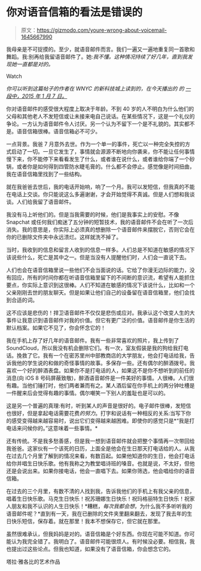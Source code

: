 # 你对语音信箱的看法是错误的

> 原文：<https://gizmodo.com/youre-wrong-about-voicemail-1645667990>

我母亲是不可捉摸的。至少，就语音邮件而言。我们一遍又一遍地重复同一首歌和舞蹈。我:别再给我留语音邮件了。她:*我不懂。这种情况持续了好几年，直到我发现她一直都是对的。*

Watch

*你可以听到这篇帖子的作者在 WNYC 的新科技城上读到的，在今天播出的* *的* [*一段中，2015 年 1 月 7 日。*](http://www.wnyc.org/story/theres-still-something-about-voicemail/?token=4bf38e172ee7a3586187d9053a485e2a&content_type_id=23&object_id=421778&_=ced29664&utm_content=buffer5307e&utm_medium=social&utm_source=twitter.com&utm_campaign=buffer)

你对语音邮件的感受很大程度上取决于年龄。不到 40 岁的人不明白为什么他们的父母和其他老人不发短信或让未接来电自己说话。在某些情况下，这是一个礼仪的争论。一方认为语音邮件令人讨厌。另一个认为不留下一个是不礼貌的。其实都不是。语音信箱很棒。语音信箱必不可少。

一点背景。我爸 7 月意外去世。作为一个单一的事件，死亡以一种完全失控的方式启动了一切。一旦它发生了，事情就会源源不断地向你袭来，你不能让任何事情慢下来，你不能停下来看看发生了什么，或者谁在说什么，或者谁给你端了一个砂锅，或者你是如何得到四管防水睫毛膏的。什么都不会停止。感觉像是时间扭曲，我在语音信箱里找到了一些结构。

就在我爸爸去世后，我的电话开始响，响了一个月。我可以发短信，但我真的不能在电话上交谈。你只能说这么多遍谢谢，才会开始觉得不真诚。但是人们想和我谈谈。人们给我留了语音邮件。

我没有马上听他们的。但是当我需要的时候，他们是我事实上的安慰。不像 Snapchat 或任何我们痴迷了五分钟的短暂技术，我的语音邮件不会在听了一次后消失。我的意思是，你实际上必须真的想删除一个语音邮件来摆脱它，否则它会在你的已删除文件夹中永远溃烂。这样就洗不掉了。

当时，我收到的信息和留言人收到的信息一样多。人们总是不知道在敏感的情况下该说些什么，死亡是其中之一。但是当没有人提醒他们时，人们会一直说下去。

人们也会在语音信箱里说一些他们不会当面说的话。它给了你漫无边际的能力，没有回应，所有的时间你都在听语音信箱里留下的不间断的意识流，希望有人能抓住要点，你实际上意识到这很棒。人们不知道在敏感的情况下该说什么，比如和一个父亲刚刚去世的朋友聊天。但是如果让他们自己的设备留在语音信箱里，他们会找到合适的词。

这不应该是悲伤的！捍卫语音邮件不仅仅是悲伤或应对。我承认这个改变人生的大事件让我意识到语音邮件对我的价值。但它有更广泛的价值。语音邮件是你生活的默认档案。如果它不见了，你会怀念它的！

我在手机上存了好几年的语音邮件。我有一些非常喜欢的照片，我上传到了 SoundCloud，所以我没有机会删除它们。有一次，室友假装是我的狗给我打电话。挽救了它。我有一个在密苏里州中部教商店的大学朋友，他会打电话给我，告诉我他的学生说的和做的奇怪事情的故事。多保存一些。还有偶尔的醉酒拨号。我喜欢一个好的醉酒表盘。如果你不是打电话的人，如果这不是你不想听到的前任的消息(向 iOS 8 号码屏蔽致敬)，醉酒语音邮件是一件美好的事情。人很棒。人们很有趣。当他们锤打时，他们两者兼而有之。某人酒后留在你手机上的两分钟吐槽是一件醒来后会觉得有趣的事情。偶尔嘲笑一下别人的羞耻也是可以的。

这是另一个普遍的真理:有时，听到某人的声音是很好的。电子邮件很棒，发短信也很好，但是拿起电话需要花费*的努力*。打字和说话有一种相反的关系:当写下你的感受变得越来越容易时，说出它们变得越来越困难。即使你的感觉只是*“我是打电话来问候你的。”这意味着一些事情。*

还有传统。不是我多愁善感，但是我一想到语音邮件就会把整个事情再一次带回给我爸爸。这家伙有一个该死的日历，上面全是他会在生日那天打电话给的人。从我在过去几个月里了解到的情况来看，有数百起。如果他知道你的生日，他会打电话给你并唱生日快乐歌。他有我称之为教堂唱诗班的嗓音。也就是说，不太好，但他还是会说出来。如果你接电话，他会一直唱下去。如果你筛选，他会唱给你的语音信箱。

在过去的三个月里，有数不清的人找到我，告诉我他们的手机上有我父亲的信息，唱着生日快乐歌。马克生日快乐！祝苏珊娜生日快乐！祝玛格丽特生日快乐！祝家人朋友和我不认识的人生日快乐！*糟糕，*每次我都会想*，为什么我不多听听我的语音邮件呢？*直到有一天，我在已删除的文件夹里翻来翻去，发现了我去年的生日快乐短信，保存着。就在那里！我本不想保存它，但它就在那里。

虽然很难承认，但我妈妈是对的。语音信箱是个好东西。你现在可能不知道。你可能认为我完全错了。我明白了。语音邮件可能很烦人。有时候没必要。相信我，我也提出过这些论点。但我也知道，如果没有了语音信箱，你会想念它的。

塔拉·雅各比的艺术作品